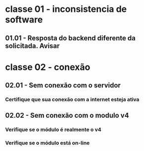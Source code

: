 # classe 01 - inconsistencia de software

## 01.01 - Resposta do backend diferente da solicitada. Avisar 

# classe 02 - conexão

## 02.01 - Sem conexão com o servidor
### Certifique que sua conexão com a internet esteja ativa

## 02.02 - Sem conexão com o modulo v4
### Verifique se o módulo é realmente o v4
### Verifique se o módulo está on-line